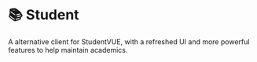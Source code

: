 

# 📚 Student

A alternative client for StudentVUE, with a refreshed UI and more powerful features to help maintain academics.
